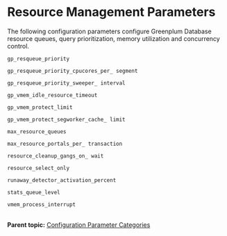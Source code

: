 # Resource Management Parameters 

The following configuration parameters configure Greenplum Database resource queues, query prioritization, memory utilization and concurrency control.

`gp_resqueue_priority`

`gp_resqueue_priority_cpucores_per_ segment`

`gp_resqueue_priority_sweeper_ interval`

`gp_vmem_idle_resource_timeout`

`gp_vmem_protect_limit`

`gp_vmem_protect_segworker_cache_ limit`

`max_resource_queues`

`max_resource_portals_per_ transaction`

`resource_cleanup_gangs_on_ wait`

`resource_select_only`

`runaway_detector_activation_percent`

`stats_queue_level`

`vmem_process_interrupt`<br/></br>



**Parent topic:** [Configuration Parameter Categories](../topics/g-configuration-parameter-categories.html)

